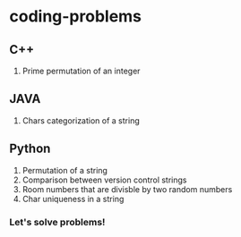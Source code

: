 # coding-problems

## C++

1. Prime permutation of an integer

## JAVA

1. Chars categorization of a string

## Python

1. Permutation of a string
2. Comparison between version control strings
3. Room numbers that are divisble by two random numbers
4. Char uniqueness in a string

### Let's solve problems!
